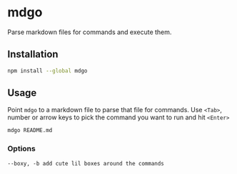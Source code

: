 # mdgo

Parse markdown files for commands and execute them.

## Installation

```bash
npm install --global mdgo
```

## Usage

Point `mdgo` to a markdown file to parse that file for commands. Use `<Tab>`, number or arrow keys to pick the command you want to run and hit `<Enter>`

```sh
mdgo README.md
```

### Options
```
--boxy, -b add cute lil boxes around the commands
```
